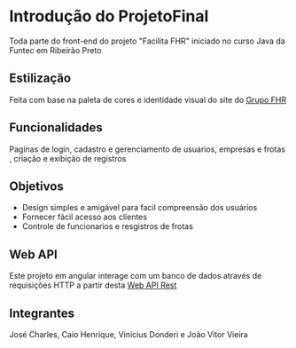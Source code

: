 # Introdução do ProjetoFinal

Toda parte do front-end do projeto "Facilita FHR" iniciado no curso Java da Funtec em Ribeirão Preto

## Estilização

Feita com base na paleta de cores e identidade visual do site do <a href="https://www.grupofhr.com.br/">Grupo FHR</a> 

## Funcionalidades

Paginas de login, cadastro e gerenciamento de usuarios, empresas e frotas , criação e exibição de registros 

## Objetivos

- Design simples e amigável para facil compreensão dos usuários 
- Fornecer fácil acesso aos clientes
- Controle de funcionarios e resgistros de frotas 

## Web API
Este projeto em angular interage com um banco de dados através de requisições HTTP a partir desta <a href="https://github.com/CharlesAlmeidaJr/projetoFinalWebAPI">Web API Rest</a>

## Integrantes

José Charles, Caio Henrique, Vinicius Donderi e João Vítor Vieira
